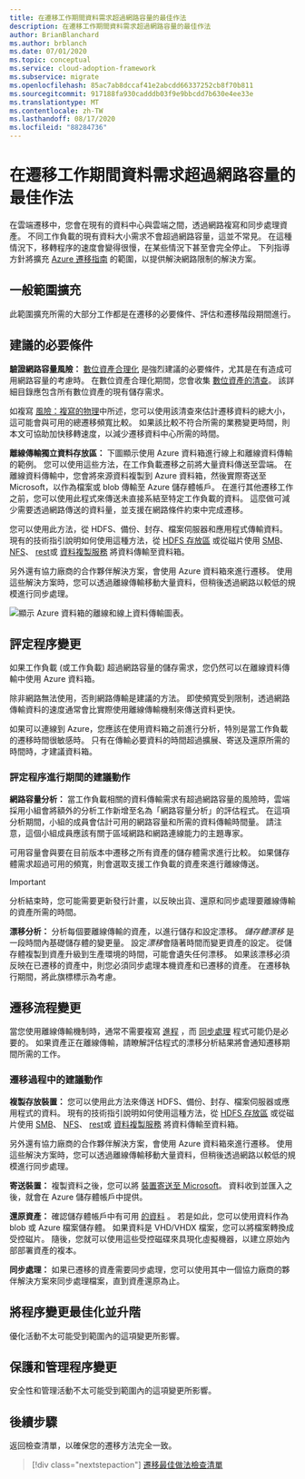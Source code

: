 ```yaml
---
title: 在遷移工作期間資料需求超過網路容量的最佳作法
description: 在遷移工作期間資料需求超過網路容量的最佳作法
author: BrianBlanchard
ms.author: brblanch
ms.date: 07/01/2020
ms.topic: conceptual
ms.service: cloud-adoption-framework
ms.subservice: migrate
ms.openlocfilehash: 85ac7ab8dccaf41e2abcdd66337252cb8f70b811
ms.sourcegitcommit: 917188fa930cadddb03f9e9bbcdd7b630e4ee33e
ms.translationtype: MT
ms.contentlocale: zh-TW
ms.lasthandoff: 08/17/2020
ms.locfileid: "88284736"
---
```

<!-- cSpell:ignore HDFS databox VHDX -->

# <a name="best-practices-when-data-requirements-exceed-network-capacity-during-a-migration-effort"></a>在遷移工作期間資料需求超過網路容量的最佳作法

在雲端遷移中，您會在現有的資料中心與雲端之間，透過網路複寫和同步處理資產。 不同工作負載的現有資料大小需求不會超過網路容量，這並不常見。 在這種情況下，移轉程序的速度會變得很慢，在某些情況下甚至會完全停止。 下列指導方針將擴充 [Azure 遷移指南](../azure-migration-guide/index.md) 的範圍，以提供解決網路限制的解決方案。

## <a name="general-scope-expansion"></a>一般範圍擴充

此範圍擴充所需的大部分工作都是在遷移的必要條件、評估和遷移階段期間進行。

## <a name="suggested-prerequisites"></a>建議的必要條件

**驗證網路容量風險：** [數位資產合理化](../../digital-estate/rationalize.md) 是強烈建議的必要條件，尤其是在有造成可用網路容量的考慮時。 在數位資產合理化期間，您會收集 [數位資產的清查](../../digital-estate/inventory.md)。 該詳細目錄應包含所有數位資產的現有儲存需求。

如複寫 [風險：複寫的物理](../migration-considerations/migrate/replicate.md#replication-risks---physics-of-replication)中所述，您可以使用該清查來估計遷移資料的總大小，這可能會與可用的總遷移頻寬比較。 如果該比較不符合所需的業務變更時間，則本文可協助加快移轉速度，以減少遷移資料中心所需的時間。

**離線傳輸獨立資料存放區：** 下圖顯示使用 Azure 資料箱進行線上和離線資料傳輸的範例。 您可以使用這些方法，在工作負載遷移之前將大量資料傳送至雲端。 在離線資料傳輸中，您會將來源資料複製到 Azure 資料箱，然後實際寄送至 Microsoft，以作為檔案或 blob 傳輸至 Azure 儲存體帳戶。 在進行其他遷移工作之前，您可以使用此程式來傳送未直接系結至特定工作負載的資料。 這麼做可減少需要透過網路傳送的資料量，並支援在網路條件約束中完成遷移。

您可以使用此方法，從 HDFS、備份、封存、檔案伺服器和應用程式傳輸資料。 現有的技術指引說明如何使用這種方法，從 [HDFS 存放區](/azure/storage/blobs/data-lake-storage-migrate-on-premises-hdfs-cluster) 或從磁片使用 [SMB](/azure/databox/data-box-deploy-copy-data)、 [NFS](/azure/databox/data-box-deploy-copy-data-via-nfs)、 [rest](/azure/databox/data-box-deploy-copy-data-via-rest)或 [資料複製服務](/azure/databox/data-box-deploy-copy-data-via-copy-service) 將資料傳輸至資料箱。

另外還有協力廠商的合作夥伴解決方案，會使用 Azure 資料箱來進行遷移。 使用這些解決方案時，您可以透過離線傳輸移動大量資料，但稍後透過網路以較低的規模進行同步處理。

![顯示 Azure 資料箱的離線和線上資料傳輸圖表。](../../_images/migrate/data-box.png)

## <a name="assess-process-changes"></a>評定程序變更

如果工作負載 (或工作負載) 超過網路容量的儲存需求，您仍然可以在離線資料傳輸中使用 Azure 資料箱。

除非網路無法使用，否則網路傳輸是建議的方法。 即使頻寬受到限制，透過網路傳輸資料的速度通常會比實際使用離線傳輸機制來傳送資料更快。

如果可以連線到 Azure，您應該在使用資料箱之前進行分析，特別是當工作負載的遷移時間很敏感時。 只有在傳輸必要資料的時間超過擴展、寄送及還原所需的時間時，才建議資料箱。

### <a name="suggested-action-during-the-assess-process"></a>評定程序進行期間的建議動作

**網路容量分析：** 當工作負載相關的資料傳輸需求有超過網路容量的風險時，雲端採用小組會將額外的分析工作新增至名為「網路容量分析」的評估程式。 在這項分析期間，小組的成員會估計可用的網路容量和所需的資料傳輸時間量。 請注意，這個小組成員應該有關于區域網路和網路連線能力的主題專家。

可用容量會與要在目前版本中遷移之所有資產的儲存體需求進行比較。 如果儲存體需求超過可用的頻寬，則會選取支援工作負載的資產來進行離線傳送。

> [!IMPORTANT]
> 分析結束時，您可能需要更新發行計畫，以反映出貨、還原和同步處理要離線傳輸的資產所需的時間。

**漂移分析：** 分析每個要離線傳輸的資產，以進行儲存和設定漂移。 *儲存體漂移* 是一段時間內基礎儲存體的變更量。 設定*漂移*會隨著時間而變更資產的設定。 從儲存體複製到資產升級到生產環境的時間，可能會遺失任何漂移。 如果該漂移必須反映在已遷移的資產中，則您必須同步處理本機資產和已遷移的資產。 在遷移執行期間，將此旗標標示為考慮。

## <a name="migration-process-changes"></a>遷移流程變更

當您使用離線傳輸機制時，通常不需要複寫 [進程](../migration-considerations/migrate/replicate.md) ，而 [同步處理](../migration-considerations/migrate/replicate.md) 程式可能仍是必要的。 如果資產正在離線傳輸，請瞭解評估程式的漂移分析結果將會通知遷移期間所需的工作。

### <a name="suggested-action-during-the-migration-process"></a>遷移過程中的建議動作

**複製存放裝置：** 您可以使用此方法來傳送 HDFS、備份、封存、檔案伺服器或應用程式的資料。 現有的技術指引說明如何使用這種方法，從 [HDFS 存放區](/azure/storage/blobs/data-lake-storage-migrate-on-premises-hdfs-cluster) 或從磁片使用 [SMB](/azure/databox/data-box-deploy-copy-data)、 [NFS](/azure/databox/data-box-deploy-copy-data-via-nfs)、 [rest](/azure/databox/data-box-deploy-copy-data-via-rest)或 [資料複製服務](/azure/databox/data-box-deploy-copy-data-via-copy-service) 將資料傳輸至資料箱。

另外還有協力廠商的合作夥伴解決方案，會使用 Azure 資料箱來進行遷移。 使用這些解決方案時，您可以透過離線傳輸移動大量資料，但稍後透過網路以較低的規模進行同步處理。

**寄送裝置：** 複製資料之後，您可以將 [裝置寄送至 Microsoft](/azure/databox/data-box-deploy-picked-up)。 資料收到並匯入之後，就會在 Azure 儲存體帳戶中提供。

**還原資產：** 確認儲存體帳戶中有可用 [的資料](/azure/databox/data-box-deploy-picked-up#verify-data-upload-to-azure) 。 若是如此，您可以使用資料作為 blob 或 Azure 檔案儲存體。 如果資料是 VHD/VHDX 檔案，您可以將檔案轉換成受控磁片。 隨後，您就可以使用這些受控磁碟來具現化虛擬機器，以建立原始內部部署資產的複本。

**同步處理：** 如果已遷移的資產需要同步處理，您可以使用其中一個協力廠商的夥伴解決方案來同步處理檔案，直到資產還原為止。

## <a name="optimize-and-promote-process-changes"></a>將程序變更最佳化並升階

優化活動不太可能受到範圍內的這項變更所影響。

## <a name="secure-and-manage-process-changes"></a>保護和管理程序變更

安全性和管理活動不太可能受到範圍內的這項變更所影響。

## <a name="next-steps"></a>後續步驟

返回檢查清單，以確保您的遷移方法完全一致。

> [!div class="nextstepaction"]
> [遷移最佳做法檢查清單](./index.md)